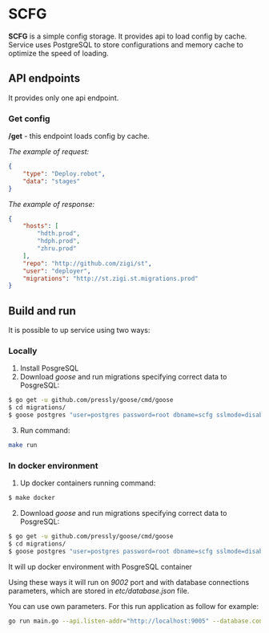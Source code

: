 # SCFG

**SCFG** is a simple config storage. It provides api to load config by cache.
Service uses PostgreSQL to store configurations and memory cache to optimize the speed of loading.

## API endpoints

It provides only one api endpoint.

### Get config 

**/get** - this endpoint loads config by cache.

*The example of request:*

```json
{
    "type": "Deploy.robot",
    "data": "stages"
}
```

*The example of response:*

```json
{
    "hosts": [
        "hdth.prod",
        "hdph.prod",
        "zhru.prod"
    ],
    "repo": "http://github.com/zigi/st",
    "user": "deployer",
    "migrations": "http://st.zigi.st.migrations.prod"
}
```

## Build and run

It is possible to up service using two ways:

### Locally

1. Install PosgreSQL
2. Download *goose* and run migrations specifying correct data to PosgreSQL:
```bash
$ go get -u github.com/pressly/goose/cmd/goose
$ cd migrations/
$ goose postgres "user=postgres password=root dbname=scfg sslmode=disable" up
```
3. Run command:
```bash
make run
```

### In docker environment
1. Up docker containers running command:
```bash
$ make docker
```
2. Download *goose* and run migrations specifying correct data to PosgreSQL:
```bash
$ go get -u github.com/pressly/goose/cmd/goose
$ cd migrations/
$ goose postgres "user=postgres password=root dbname=scfg sslmode=disable" up
```

It will up docker environment with PosgreSQL container 


Using these ways it will run on *9002* port and with database connections parameters, which are stored in *etc/database.json* file.

You can use own parameters. For this run application as follow for example:

```bash
go run main.go --api.listen-addr="http://localhost:9005" --database.config-path="db.json"
```
